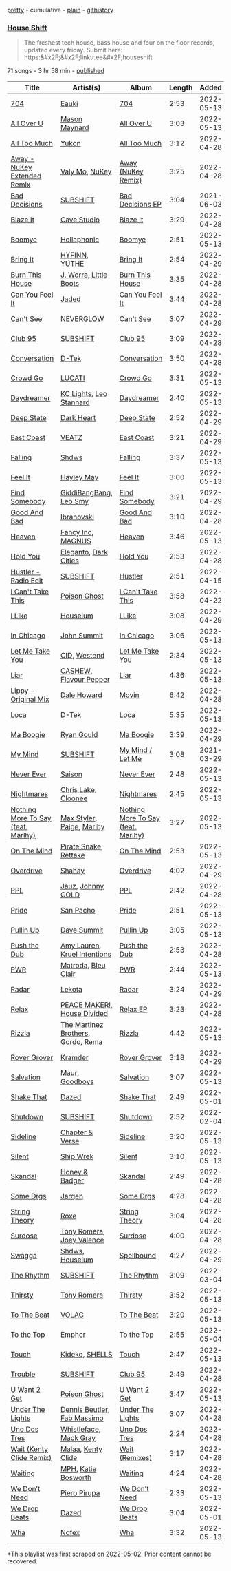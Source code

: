 [pretty](/playlists/pretty/2vpAyuy9HOTPjygPl63QuH.md) - cumulative - [plain](/playlists/plain/2vpAyuy9HOTPjygPl63QuH) - [githistory](https://github.githistory.xyz/mackorone/spotify-playlist-archive/blob/main/playlists/plain/2vpAyuy9HOTPjygPl63QuH)

### [House Shift](https://open.spotify.com/playlist/2vpAyuy9HOTPjygPl63QuH)

> The freshest tech house, bass house and four on the floor records, updated every friday\. Submit here: https:&\#x2F;&\#x2F;linktr.ee&\#x2F;houseshift

71 songs - 3 hr 58 min - [published](https://open.spotify.com/playlist/4pdLRyqq23R7zciMXjJDN6)

| Title | Artist(s) | Album | Length | Added | Removed |
|---|---|---|---|---|---|
| [704](https://open.spotify.com/track/3Eh4WCTvqTwvGn5xuKS6m9) | [Eauki](https://open.spotify.com/artist/2HCfBRvtzjEf2tH0kGKfxi) | [704](https://open.spotify.com/album/0VkwHWJK13Kv1NXhLJaHbj) | 2:53 | 2022-05-13 |  |
| [All Over U](https://open.spotify.com/track/6hmwiviuIfeDy5MwWMVCQw) | [Mason Maynard](https://open.spotify.com/artist/4EdTAy3S5GrswFHCdpiKP3) | [All Over U](https://open.spotify.com/album/1fORBKzArhL3rMlkJqHKor) | 3:03 | 2022-05-13 |  |
| [All Too Much](https://open.spotify.com/track/5LnKJjJh9138az9xq6qxEV) | [Yukon](https://open.spotify.com/artist/1sV1gcTLH9pV5FA2SOBgn6) | [All Too Much](https://open.spotify.com/album/4HPt2K5EqWvHjMZTsKuWJ0) | 3:12 | 2022-04-28 | 2022-05-14 |
| [Away \- NuKey Extended Remix](https://open.spotify.com/track/1T9JOtUpav6PH3BOVbsuep) | [Valy Mo](https://open.spotify.com/artist/2GOqvtSlw1DetJcV3p0fYH), [NuKey](https://open.spotify.com/artist/2tmve58Sh3f0WZN76W30x3) | [Away \(NuKey Remix\)](https://open.spotify.com/album/0HVfuo2ZlhKP1gTLWRcmn6) | 3:25 | 2022-04-28 | 2022-05-14 |
| [Bad Decisions](https://open.spotify.com/track/6Z5qHLhQDnQD23aLXaPsmG) | [SUBSHIFT](https://open.spotify.com/artist/6oj23vhIuGx4bOqVmQ9oOo) | [Bad Decisions EP](https://open.spotify.com/album/2ZaZRpXCPGt2vuyoJNiS3I) | 3:04 | 2021-06-03 |  |
| [Blaze It](https://open.spotify.com/track/3TtNh2nAVhqYeQkMcJHIDe) | [Cave Studio](https://open.spotify.com/artist/0kSX3QNjUAn4USb074y9GE) | [Blaze It](https://open.spotify.com/album/190eeNb9A5E7HOZBoX005M) | 3:29 | 2022-04-28 | 2022-05-14 |
| [Boomye](https://open.spotify.com/track/6PKdBNmb63iBVWjl8kr8Qc) | [Hollaphonic](https://open.spotify.com/artist/5MOWxZWdW3Hi4IPyyRrRTi) | [Boomye](https://open.spotify.com/album/5gKJqA0ZBMBBUm6N2PqGiB) | 2:51 | 2022-05-13 |  |
| [Bring It](https://open.spotify.com/track/7eZTgp1AsZ1n6C6cwXQJkZ) | [HYFINN](https://open.spotify.com/artist/06bf0xMF3VH6ewi6Z61wj2), [YÜTHE](https://open.spotify.com/artist/4Q3fXfc4YL8nmzpLbAvDsR) | [Bring It](https://open.spotify.com/album/7dN1JKTuqSONcym6PIu2nE) | 2:54 | 2022-04-29 | 2022-05-14 |
| [Burn This House](https://open.spotify.com/track/5HYOVRe3chMbHoFnGxdxWC) | [J\. Worra](https://open.spotify.com/artist/4q0N3EI67tVnAeeaXbNQIj), [Little Boots](https://open.spotify.com/artist/0MoXIHcFwhIWnFgBfdvQ30) | [Burn This House](https://open.spotify.com/album/54p2xfsHK8EbDCSLsEX956) | 3:35 | 2022-04-28 | 2022-05-14 |
| [Can You Feel It](https://open.spotify.com/track/5FCzMiHrGRayOu12J65Syp) | [Jaded](https://open.spotify.com/artist/6tCJN1fQNdFCEaOa8Da9Wf) | [Can You Feel It](https://open.spotify.com/album/7h4QbMGJ5KIsxVVjJIu8k7) | 3:44 | 2022-04-28 | 2022-05-14 |
| [Can't See](https://open.spotify.com/track/1kYkGEVNpugTZiigbiNK2W) | [NEVERGLOW](https://open.spotify.com/artist/2K7Hlrg5cti0mVKx4l0Rwz) | [Can't See](https://open.spotify.com/album/2BncSMJsjWgHrl6XbgMbjr) | 3:07 | 2022-04-29 | 2022-05-14 |
| [Club 95](https://open.spotify.com/track/2mJPisJh3QMDKFNjPsYR3G) | [SUBSHIFT](https://open.spotify.com/artist/6oj23vhIuGx4bOqVmQ9oOo) | [Club 95](https://open.spotify.com/album/0fNlbFMbJMUXjLPf7s53CA) | 3:09 | 2022-04-28 |  |
| [Conversation](https://open.spotify.com/track/2GJvfmOHNmhF5g4pf8eYXB) | [D\-Tek](https://open.spotify.com/artist/0Ss5Mgh4yOBheewjYwTJ7p) | [Conversation](https://open.spotify.com/album/1uasdYV8h6Suy7Rly4Wu3m) | 3:50 | 2022-04-28 | 2022-05-14 |
| [Crowd Go](https://open.spotify.com/track/1qUEgs5vGGo6Ak9yesBSci) | [LUCATI](https://open.spotify.com/artist/6l6CFc2kr864voPxTDcYZn) | [Crowd Go](https://open.spotify.com/album/7EKASa7zCI7lyVVBnzuwBc) | 3:31 | 2022-05-13 |  |
| [Daydreamer](https://open.spotify.com/track/3660k2kZKOFOFS8Cv6DkJy) | [KC Lights](https://open.spotify.com/artist/0bUZrFj7rstq07E4iAJHgZ), [Leo Stannard](https://open.spotify.com/artist/37fzXndf2fxVrk7qarhyo0) | [Daydreamer](https://open.spotify.com/album/6B9sxNotNmncxGEPcFzjrF) | 2:40 | 2022-05-13 |  |
| [Deep State](https://open.spotify.com/track/5T1fza9F8TTuB1pGqDGziH) | [Dark Heart](https://open.spotify.com/artist/1k7Cc2WGh6LAE1TUh6dsiy) | [Deep State](https://open.spotify.com/album/2GOLTHiwyNWYHQaBuIZASH) | 2:52 | 2022-04-29 | 2022-05-14 |
| [East Coast](https://open.spotify.com/track/6KOh37HUNW3XLbDn3yIIk3) | [VEATZ](https://open.spotify.com/artist/6Dwa6UQghnEAJegF1v6wrl) | [East Coast](https://open.spotify.com/album/5jVbvbPAaQp0Um5XxvV7Un) | 3:21 | 2022-04-29 | 2022-05-14 |
| [Falling](https://open.spotify.com/track/3GAlnDKQPrgMKcdGdkssSU) | [Shdws](https://open.spotify.com/artist/68yqVCDFykVIUWzVglAcEg) | [Falling](https://open.spotify.com/album/5H5KXYChlIn0V50hLoV9C7) | 3:37 | 2022-05-13 |  |
| [Feel It](https://open.spotify.com/track/2MhH5aAORsvCgl3E8aOC1q) | [Hayley May](https://open.spotify.com/artist/1WcwbtAnG5HWNbPPK84ued) | [Feel It](https://open.spotify.com/album/0Xlrltos3265GCIltt7uXX) | 3:00 | 2022-05-13 |  |
| [Find Somebody](https://open.spotify.com/track/5MOBzkc7oEuv7Bzwj1LQ9K) | [GiddiBangBang](https://open.spotify.com/artist/4r159dgfxQvmRkg6XvfbjF), [Leo Smy](https://open.spotify.com/artist/2RO7zbK3vfjvxHIan8D3uB) | [Find Somebody](https://open.spotify.com/album/3Xz6QgbslmtlRmhM13hyme) | 3:21 | 2022-04-29 | 2022-05-14 |
| [Good And Bad](https://open.spotify.com/track/2NGMUyLWCB43kUlse3CSXy) | [Ibranovski](https://open.spotify.com/artist/5ASWBtbVe1yfxjrCuREQ4p) | [Good And Bad](https://open.spotify.com/album/4GXbvWPdGIXWYG2Ie25btm) | 3:10 | 2022-04-28 | 2022-05-14 |
| [Heaven](https://open.spotify.com/track/5DIw2CSHa5gn2lUS8du2sW) | [Fancy Inc](https://open.spotify.com/artist/4Eoddnw0pOewmCHQYofuwh), [MAGNUS](https://open.spotify.com/artist/4pOglqMAavrWFo20ORRx5w) | [Heaven](https://open.spotify.com/album/69pJO3uecsG3gL9pdCKi49) | 3:46 | 2022-05-13 |  |
| [Hold You](https://open.spotify.com/track/600nXwQNgfdY9bQxuOHlg8) | [Eleganto](https://open.spotify.com/artist/0MMdZHo4Jeldyg5awD2w5V), [Dark Cities](https://open.spotify.com/artist/5Gq2kr5Hg7WCD4wUo8MF9y) | [Hold You](https://open.spotify.com/album/1D1ICjvkDEf2fyBbi4uh6X) | 2:53 | 2022-04-28 | 2022-05-14 |
| [Hustler \- Radio Edit](https://open.spotify.com/track/4710XzPsGJPFKT30Yk9b5H) | [SUBSHIFT](https://open.spotify.com/artist/6oj23vhIuGx4bOqVmQ9oOo) | [Hustler](https://open.spotify.com/album/4G5kxwulmOKmMoljPHDUle) | 2:51 | 2022-04-15 |  |
| [I Can't Take This](https://open.spotify.com/track/5NbMg0HR9LaTIImgEE7RTW) | [Poison Ghost](https://open.spotify.com/artist/7cAVkIFcDsKIVHJDDjLOOb) | [I Can't Take This](https://open.spotify.com/album/3jJxg3nlW8owjNvkg2b9GV) | 3:58 | 2022-04-22 | 2022-05-14 |
| [I Like](https://open.spotify.com/track/1CvEfMOgqFEcExZLDlnx6n) | [Houseium](https://open.spotify.com/artist/7nLII53mP3tGEh5B5Hx83o) | [I Like](https://open.spotify.com/album/2mP7QCvh8pJes8A15MY3q8) | 3:08 | 2022-04-29 | 2022-05-14 |
| [In Chicago](https://open.spotify.com/track/5h2ED2Bw6lKWZDOuQTTSDG) | [John Summit](https://open.spotify.com/artist/7kNqXtgeIwFtelmRjWv205) | [In Chicago](https://open.spotify.com/album/755VRbBa1ZCNyKTc05SJp1) | 3:06 | 2022-05-13 |  |
| [Let Me Take You](https://open.spotify.com/track/0q6ty9Ga2ebtTKa2C74jrC) | [CID](https://open.spotify.com/artist/4FCzCS0KEgb0rgySWINItO), [Westend](https://open.spotify.com/artist/4epc3Bd0DOBA0kDywkRAsu) | [Let Me Take You](https://open.spotify.com/album/6EQI68ufxLsZ4cTlhtcr3F) | 2:34 | 2022-05-13 |  |
| [Liar](https://open.spotify.com/track/4ZvZe6oTTBqrTskpT4NTTZ) | [CASHEW](https://open.spotify.com/artist/15ouNMI0IA7d45Tez6JbRw), [Flavour Pepper](https://open.spotify.com/artist/6L5jISGGw9jeSJlG21qZzL) | [Liar](https://open.spotify.com/album/0wBCXcUlUV8ifhzuf7bUOv) | 4:36 | 2022-05-13 |  |
| [Lippy \- Original Mix](https://open.spotify.com/track/0uWpo7GeZ0LGxJec3iKoy5) | [Dale Howard](https://open.spotify.com/artist/0SnbG2YfyykWmnsXwBXonJ) | [Movin](https://open.spotify.com/album/71x6jaCEtiGFbgBmjKIfff) | 6:42 | 2022-04-28 | 2022-05-14 |
| [Loca](https://open.spotify.com/track/1K7812gCyrt3oWM9KhyHYt) | [D\-Tek](https://open.spotify.com/artist/0Ss5Mgh4yOBheewjYwTJ7p) | [Loca](https://open.spotify.com/album/0yW54F75l7DJWNojmpC3EJ) | 5:35 | 2022-05-13 |  |
| [Ma Boogie](https://open.spotify.com/track/1A8o1LjyYO4uRXhfH1O0lF) | [Ryan Gould](https://open.spotify.com/artist/3ayPqf1bGwbpj4WUw0BKVt) | [Ma Boogie](https://open.spotify.com/album/0uKvspx1QMjWriiIsiWBxX) | 3:39 | 2022-04-29 | 2022-05-14 |
| [My Mind](https://open.spotify.com/track/1GSisTsTuL17nbcb7Vxu7V) | [SUBSHIFT](https://open.spotify.com/artist/6oj23vhIuGx4bOqVmQ9oOo) | [My Mind / Let Me](https://open.spotify.com/album/2C5QiKmyVPfNynUoggm1td) | 3:08 | 2021-03-29 |  |
| [Never Ever](https://open.spotify.com/track/7pXtDwdYtjILjN5cK7UonH) | [Saison](https://open.spotify.com/artist/6AST5BAhARWnhaXlMnXGp7) | [Never Ever](https://open.spotify.com/album/5gYdpQEHqsfd8y0rvakbw6) | 2:48 | 2022-05-13 |  |
| [Nightmares](https://open.spotify.com/track/5xARo31Sdr6Kmk2g9j4t3x) | [Chris Lake](https://open.spotify.com/artist/5Igpc9iLZ3YGtKeYfSrrOE), [Cloonee](https://open.spotify.com/artist/7MdlXmq2HViAJWo9cf30sR) | [Nightmares](https://open.spotify.com/album/3FcSS6YhR6HiGx8T0RZ7qy) | 2:45 | 2022-05-13 |  |
| [Nothing More To Say \(feat\. Marlhy\)](https://open.spotify.com/track/0mdXv5Ync5xuX1bTQ6iWt0) | [Max Styler](https://open.spotify.com/artist/3NKKngINK1tP6BFy0WOyWk), [Paige](https://open.spotify.com/artist/4Z99ysbztLlZqmYK3urV7w), [Marlhy](https://open.spotify.com/artist/1fvH6NeNDohKGKwvRiebRA) | [Nothing More To Say \(feat\. Marlhy\)](https://open.spotify.com/album/3lJAE6zPsbNmllojvZaHqG) | 3:27 | 2022-05-13 |  |
| [On The Mind](https://open.spotify.com/track/5hWH3qZjiEkuAdy4wjnN7n) | [Pirate Snake](https://open.spotify.com/artist/6GC33IJFo0PDw5bsazEzpj), [Rettake](https://open.spotify.com/artist/2sa3ArlnMSXJNuJDf84THa) | [On The Mind](https://open.spotify.com/album/1bI5Fq35DbaD8d7NGIfx2l) | 2:53 | 2022-05-13 |  |
| [Overdrive](https://open.spotify.com/track/3SR4UulC7VrZpWcuuyYxOu) | [Shahay](https://open.spotify.com/artist/1pjJMzKi91pQ2AWcEcXPZ2) | [Overdrive](https://open.spotify.com/album/63Rd61Zo80nbIVo7u8i6G9) | 4:02 | 2022-04-29 | 2022-05-14 |
| [PPL](https://open.spotify.com/track/3d3rarz1eXjs8BPGKoFNYQ) | [Jauz](https://open.spotify.com/artist/5ttgIeUVka6FLyi00Uu5h8), [Johnny GOLD](https://open.spotify.com/artist/42s6z4jFABqd0XFJHyma3p) | [PPL](https://open.spotify.com/album/0iLCnQIjG3HZA4EVcyqu5q) | 2:42 | 2022-04-28 | 2022-05-14 |
| [Pride](https://open.spotify.com/track/75NQ2yr5EEYDHyK3npu4ho) | [San Pacho](https://open.spotify.com/artist/5jBerZvTAajwYvdxt3UhgU) | [Pride](https://open.spotify.com/album/7AOjTO9vLU5nyxcI3qXqZ5) | 2:51 | 2022-05-13 |  |
| [Pullin Up](https://open.spotify.com/track/75Q1p8Sm2xZiTaZLFkKWWL) | [Dave Summit](https://open.spotify.com/artist/75FwhSvdHTkLKe5pLaPEQq) | [Pullin Up](https://open.spotify.com/album/1K1Ijtex4R7JxPpRpJqOJn) | 3:05 | 2022-05-13 |  |
| [Push the Dub](https://open.spotify.com/track/2QmoKMXZmFslYbguqRWfNm) | [Amy Lauren](https://open.spotify.com/artist/0nOcx2Q9TleKLfgje3H9Zz), [Kruel Intentions](https://open.spotify.com/artist/6A7M8CKuuwPIRE7OqkQTl2) | [Push the Dub](https://open.spotify.com/album/4ulGdsQ179t85RYYMYuskd) | 2:53 | 2022-04-28 | 2022-05-14 |
| [PWR](https://open.spotify.com/track/3WvMhuycIu1eTBK7ECjtju) | [Matroda](https://open.spotify.com/artist/45lcbTsX07JWzmTIjcdyBz), [Bleu Clair](https://open.spotify.com/artist/7kA4sEagpoNK91I7wr9tYr) | [PWR](https://open.spotify.com/album/0I1DgHpjORnVm4HpDYRvCG) | 2:44 | 2022-05-13 |  |
| [Radar](https://open.spotify.com/track/1djoRrseUF5KsdgOQeArmO) | [Lekota](https://open.spotify.com/artist/4DXQ3UFHciEdLjwwJe3gEU) | [Radar](https://open.spotify.com/album/5ur625TMdgqvNQdVYq4DmY) | 3:24 | 2022-04-29 | 2022-05-14 |
| [Relax](https://open.spotify.com/track/3mSNJxKToHeSuI7Dbw4N62) | [PEACE MAKER!](https://open.spotify.com/artist/5L0wOxjuK5GaS1T90yNmmg), [House Divided](https://open.spotify.com/artist/6Cq2iS9JhvjwEGwdVEWuti) | [Relax EP](https://open.spotify.com/album/6YZckt6BZiSkzXgxc2jfaq) | 3:23 | 2022-04-28 | 2022-05-14 |
| [Rizzla](https://open.spotify.com/track/3mJyZXpI7SKiOA4l0pSm0v) | [The Martinez Brothers](https://open.spotify.com/artist/7B1LLuCQk13H4Mb6CFBftU), [Gordo](https://open.spotify.com/artist/4Ge9GwmWnOQsohwPTrXyHc), [Rema](https://open.spotify.com/artist/46pWGuE3dSwY3bMMXGBvVS) | [Rizzla](https://open.spotify.com/album/0gWPTkI4xuHRPDbbHHjfqM) | 4:42 | 2022-05-13 |  |
| [Rover Grover](https://open.spotify.com/track/6YiUwCBQMlOUFwNXBU4wfV) | [Kramder](https://open.spotify.com/artist/0zE8RK1Xe0w3PEJC5WUVlQ) | [Rover Grover](https://open.spotify.com/album/31bbluK8eO1yP0JHOkbZNE) | 3:18 | 2022-04-29 | 2022-05-14 |
| [Salvation](https://open.spotify.com/track/67RXcunSfFbRKLxo3JjlPs) | [Maur](https://open.spotify.com/artist/2LhJEX3HxU9pJFLa8RkvUC), [Goodboys](https://open.spotify.com/artist/2nm38smINjms1LtczR0Cei) | [Salvation](https://open.spotify.com/album/6fe0sr7yIir3zRL8ZRAc2R) | 3:07 | 2022-05-13 |  |
| [Shake That](https://open.spotify.com/track/21ePtRGoi3a3Q8ES2JEj2n) | [Dazed](https://open.spotify.com/artist/2KkAz09DAbDp3yHn1cjDCi) | [Shake That](https://open.spotify.com/album/4yIX9U9bLgtZycBbBUtnH4) | 2:49 | 2022-05-01 | 2022-05-14 |
| [Shutdown](https://open.spotify.com/track/4eUuY3G6yQwMqZtVQlbEsW) | [SUBSHIFT](https://open.spotify.com/artist/6oj23vhIuGx4bOqVmQ9oOo) | [Shutdown](https://open.spotify.com/album/4ZQoniqkWM5cCB1ZuXteb0) | 2:52 | 2022-02-04 |  |
| [Sideline](https://open.spotify.com/track/0H3wnauakIIRxX51DkYtuc) | [Chapter & Verse](https://open.spotify.com/artist/5yPVuutf3WAXUt1VqDaN1t) | [Sideline](https://open.spotify.com/album/21F97euPUgafnMNEiqlS3T) | 3:20 | 2022-05-13 |  |
| [Silent](https://open.spotify.com/track/5MvvEKnfgMVLLBkzsgStpD) | [Ship Wrek](https://open.spotify.com/artist/1ic0FHNGIjXZAWH6O6Reif) | [Silent](https://open.spotify.com/album/2crRb5Zqd38VCkh4kiadvs) | 3:10 | 2022-05-13 |  |
| [Skandal](https://open.spotify.com/track/5bPi6LAI7JfyjIIFzNA56d) | [Honey & Badger](https://open.spotify.com/artist/5R5qNSYFn04J9jF8UnmYbK) | [Skandal](https://open.spotify.com/album/7rhdGC3zlyzgANmxuSqY1y) | 2:49 | 2022-04-28 | 2022-05-14 |
| [Some Drgs](https://open.spotify.com/track/6LuV4xozGqbPuJb3BrSoq1) | [Jargen](https://open.spotify.com/artist/7eNmYIb1F1EUjKBc4UIJBl) | [Some Drgs](https://open.spotify.com/album/2VxrkaWgSnH4gPXIwg0OrL) | 4:28 | 2022-04-28 | 2022-05-14 |
| [String Theory](https://open.spotify.com/track/5VVfyoNTTsFyJSXnoRH9gd) | [Roxe](https://open.spotify.com/artist/5VANY8UHET4MOfqcgZ0RYp) | [String Theory](https://open.spotify.com/album/5fek0WffLqXW6Grw64q5r0) | 3:04 | 2022-04-28 | 2022-05-14 |
| [Surdose](https://open.spotify.com/track/4LC69zHD4ErGxZZBzHpThq) | [Tony Romera](https://open.spotify.com/artist/7GQsOji7pfixzkLt63awo5), [Joey Valence](https://open.spotify.com/artist/6BkiL5nhcwWK6JqWbBjNgu) | [Surdose](https://open.spotify.com/album/6ky2LQD22BcQtCeqyxRmfr) | 4:00 | 2022-04-28 | 2022-05-14 |
| [Swagga](https://open.spotify.com/track/3zKkcyRXcDiKbYQh0srMBe) | [Shdws](https://open.spotify.com/artist/68yqVCDFykVIUWzVglAcEg), [Houseium](https://open.spotify.com/artist/7nLII53mP3tGEh5B5Hx83o) | [Spellbound](https://open.spotify.com/album/0cX2g0xSiSLrMBmqWyUmUE) | 4:27 | 2022-04-29 | 2022-05-14 |
| [The Rhythm](https://open.spotify.com/track/6Cx33NW52i3IjTilbqaIR5) | [SUBSHIFT](https://open.spotify.com/artist/6oj23vhIuGx4bOqVmQ9oOo) | [The Rhythm](https://open.spotify.com/album/5l92sWpRLi1fkgxPKg3JL6) | 3:09 | 2022-03-04 |  |
| [Thirsty](https://open.spotify.com/track/5DHsL4yHUHYkDDoH24EYn0) | [Tony Romera](https://open.spotify.com/artist/7GQsOji7pfixzkLt63awo5) | [Thirsty](https://open.spotify.com/album/1UnYESxzF7BYmFWDDFE2s8) | 3:52 | 2022-05-13 |  |
| [To The Beat](https://open.spotify.com/track/1T33jwI5jJYeeMOll2dtzk) | [VOLAC](https://open.spotify.com/artist/4Nl6PVYLwbCFfr3UqQlFtE) | [To The Beat](https://open.spotify.com/album/7cvE7PclVqlxlRnzYsKpYd) | 3:20 | 2022-05-13 |  |
| [To the Top](https://open.spotify.com/track/51kmMosGrxEBWIg3XV6NIg) | [Empher](https://open.spotify.com/artist/1JFNXZzuUFbJchlBRM2yL0) | [To the Top](https://open.spotify.com/album/5zmmLF0PWCv4DroMvh8upa) | 2:55 | 2022-05-04 | 2022-05-14 |
| [Touch](https://open.spotify.com/track/397W12CqjA788iknS81yMB) | [Kideko](https://open.spotify.com/artist/0ZwQMCRqfyh1OGQkBh9Cnj), [SHELLS](https://open.spotify.com/artist/1ZwuShKjJItDJez0aDCsxN) | [Touch](https://open.spotify.com/album/2nS3OjhmMCgYYeZfWy6Bga) | 2:47 | 2022-05-13 |  |
| [Trouble](https://open.spotify.com/track/0cjbNJIeYroXbn1q9Mbq8N) | [SUBSHIFT](https://open.spotify.com/artist/6oj23vhIuGx4bOqVmQ9oOo) | [Club 95](https://open.spotify.com/album/0fNlbFMbJMUXjLPf7s53CA) | 2:49 | 2022-04-28 |  |
| [U Want 2 Get](https://open.spotify.com/track/5kaHaMvafqdg3noItmkeEi) | [Poison Ghost](https://open.spotify.com/artist/7cAVkIFcDsKIVHJDDjLOOb) | [U Want 2 Get](https://open.spotify.com/album/0pi1WgO5rsN5Pi8vtWJqN8) | 3:47 | 2022-05-13 |  |
| [Under The Lights](https://open.spotify.com/track/0WQv5M9BAHCM6ZPckPEdD8) | [Dennis Beutler](https://open.spotify.com/artist/2VIBqJ811sIGbtwmYYFXP5), [Fab Massimo](https://open.spotify.com/artist/6EDKZ3fyIzcualNVjPayM4) | [Under The Lights](https://open.spotify.com/album/1oBhspTnFSCwh1NLeuvAju) | 3:07 | 2022-04-28 | 2022-05-14 |
| [Uno Dos Tres](https://open.spotify.com/track/1tmiHmrdeVP3dGaIsCxtcW) | [Whistleface](https://open.spotify.com/artist/7KnYUpS6tznoeCp8LeJI1D), [Mack Gray](https://open.spotify.com/artist/06A9vfbnrSFRTniEccSByT) | [Uno Dos Tres](https://open.spotify.com/album/0eAqLbQnSS7H0iJTxV8q20) | 2:24 | 2022-04-28 |  |
| [Wait \(Kenty Clide Remix\)](https://open.spotify.com/track/76hQGlAuPjMh0uYxDfm1qU) | [Malaa](https://open.spotify.com/artist/7w1eTNePApzDk8XtgykCPS), [Kenty Clide](https://open.spotify.com/artist/2Shy7amYgzRmadn7sX4Ri0) | [Wait \(Remixes\)](https://open.spotify.com/album/5Z1WbgKEYL2baoQWLDovBG) | 3:17 | 2022-04-28 | 2022-05-14 |
| [Waiting](https://open.spotify.com/track/1cc2nVGNyYhT4gFHO43uuD) | [MPH](https://open.spotify.com/artist/62SCu33InHVq97VaWw3eof), [Katie Bosworth](https://open.spotify.com/artist/28FYH39CCzDfykrD0PpA5J) | [Waiting](https://open.spotify.com/album/5RPCYlInHds49FBeHlglpA) | 4:24 | 2022-04-28 | 2022-05-14 |
| [We Don’t Need](https://open.spotify.com/track/5AHZJSGknCqvbCwnsBbHzo) | [Piero Pirupa](https://open.spotify.com/artist/5FD9tbbiWd6th8FaOdCtnB) | [We Don’t Need](https://open.spotify.com/album/1uUJoimjzFAbWUkhb8r52d) | 2:33 | 2022-05-13 |  |
| [We Drop Beats](https://open.spotify.com/track/47HQ8T7jHpb14FS1Env1BD) | [Dazed](https://open.spotify.com/artist/2KkAz09DAbDp3yHn1cjDCi) | [We Drop Beats](https://open.spotify.com/album/3eOjavq637siaUO4TpPy5r) | 3:04 | 2022-05-01 | 2022-05-14 |
| [Wha](https://open.spotify.com/track/3bF0Spa3PDTCzPxrpuPw7J) | [Nofex](https://open.spotify.com/artist/1wOk03ohfVCzcIxZ8KRwrL) | [Wha](https://open.spotify.com/album/3UnTGZLLMNaj34Wzwg2XNV) | 3:32 | 2022-05-13 |  |

\*This playlist was first scraped on 2022-05-02. Prior content cannot be recovered.
